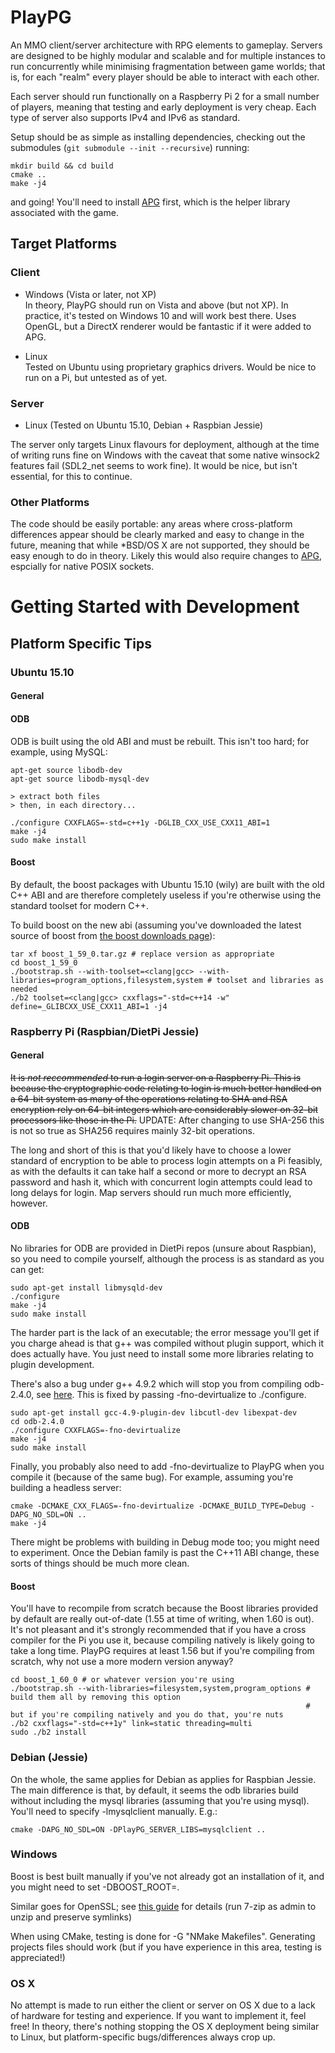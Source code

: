 PlayPG
======

An MMO client/server architecture with RPG elements to gameplay. Servers are designed to be highly modular and scalable and for multiple instances to run concurrently while minimising fragmentation between game worlds; that is, for each "realm" every player should be able to interact with each other.

Each server should run functionally on a Raspberry Pi 2 for a small number of players, meaning that testing and early deployment is very cheap. Each type of server also supports IPv4 and IPv6 as standard.

Setup should be as simple as installing dependencies, checking out the submodules (`git submodule --init --recursive`) running:

```
mkdir build && cd build
cmake ..
make -j4
```

and going! You'll need to install [APG](https://github.com/SgtCoDFish/APG) first, which is the helper library associated with the game.

Target Platforms
----------------
### Client
- Windows (Vista or later, not XP)   
In theory, PlayPG should run on Vista and above (but not XP). In practice, it's tested on Windows 10 and will work best there. Uses OpenGL, but a DirectX renderer would be fantastic if it were added to APG.

- Linux   
Tested on Ubuntu using proprietary graphics drivers. Would be nice to run on a Pi, but untested as of yet.

### Server
- Linux (Tested on Ubuntu 15.10, Debian + Raspbian Jessie)   

The server only targets Linux flavours for deployment, although at the time of writing runs fine on Windows with the caveat that some native winsock2 features fail (SDL2_net seems to work fine). It would be nice, but isn't essential, for this to continue.

### Other Platforms
The code should be easily portable: any areas where cross-platform differences appear should be clearly marked and easy to change in the future, meaning that while \*BSD/OS X are not supported, they should be easy enough to do in theory. Likely this would also require changes to [APG](https://github.com/SgtCoDFish/APG), espcially for native POSIX sockets.

Getting Started with Development
================================

Platform Specific Tips
----------------------

### Ubuntu 15.10
#### General

#### ODB
ODB is built using the old ABI and must be rebuilt. This isn't too hard; for example, using MySQL:

```
apt-get source libodb-dev
apt-get source libodb-mysql-dev

> extract both files
> then, in each directory...

./configure CXXFLAGS=-std=c++1y -DGLIB_CXX_USE_CXX11_ABI=1
make -j4
sudo make install
```

#### Boost
By default, the boost packages with Ubuntu 15.10 (wily) are built with the old C++ ABI and are therefore completely useless if you're otherwise using the standard toolset for modern C++.

To build boost on the new abi (assuming you've downloaded the latest source of boost from [the boost downloads page](http://www.boost.org/users/download/)):

```
tar xf boost_1_59_0.tar.gz # replace version as appropriate
cd boost_1_59_0
./bootstrap.sh --with-toolset=<clang|gcc> --with-libraries=program_options,filesystem,system # toolset and libraries as needed
./b2 toolset=<clang|gcc> cxxflags="-std=c++14 -w" define=_GLIBCXX_USE_CXX11_ABI=1 -j4
```

### Raspberry Pi (Raspbian/DietPi Jessie)
#### General
~~It is _not reccommended_ to run a login server on a Raspberry Pi. This is because the cryptographic code relating to login is much better handled on a 64-bit system as many of the operations relating to SHA and RSA encryption rely on 64-bit integers which are considerably slower on 32-bit processors like those in the Pi.~~ UPDATE: After changing to use SHA-256 this is not so true as SHA256 requires mainly 32-bit operations.

The long and short of this is that you'd likely have to choose a lower standard of encryption to be able to process login attempts on a Pi feasibly, as with the defaults it can take half a second or more to decrypt an RSA password and hash it, which with concurrent login attempts could lead to long delays for login. Map servers should run much more efficiently, however.

#### ODB
No libraries for ODB are provided in DietPi repos (unsure about Raspbian), so you need to compile yourself, although the process is as standard as you can get:

```
sudo apt-get install libmysqld-dev
./configure
make -j4
sudo make install
```

The harder part is the lack of an executable; the error message you'll get if you charge ahead is that g++ was compiled without plugin support, which it does actually have. You just need to install some more libraries relating to plugin development.

There's also a bug under g++ 4.9.2 which will stop you from compiling odb-2.4.0, see [here](http://www.codesynthesis.com/pipermail/odb-users/2015-February/002378.html). This is fixed by passing -fno-devirtualize to ./configure.

```
sudo apt-get install gcc-4.9-plugin-dev libcutl-dev libexpat-dev
cd odb-2.4.0
./configure CXXFLAGS=-fno-devirtualize
make -j4
sudo make install
```

Finally, you probably also need to add -fno-devirtualize to PlayPG when you compile it (because of the same bug). For example, assuming you're building a headless server:

```
cmake -DCMAKE_CXX_FLAGS=-fno-devirtualize -DCMAKE_BUILD_TYPE=Debug -DAPG_NO_SDL=ON ..
make -j4
```

There might be problems with building in Debug mode too; you might need to experiment. Once the Debian family is past the C++11 ABI change, these sorts of things should be much more clean.

#### Boost
You'll have to recompile from scratch because the Boost libraries provided by default are really out-of-date (1.55 at time of writing, when 1.60 is out). It's not pleasant and it's strongly recommended that if you have a cross compiler for the Pi you use it, because compiling natively is likely going to take a long time. PlayPG requires at least 1.56 but if you're compiling from scratch, why not use a more modern version anyway?

```
cd boost_1_60_0 # or whatever version you're using
./bootstrap.sh --with-libraries=filesystem,system,program_options # build them all by removing this option
																  # but if you're compiling natively and you do that, you're nuts
./b2 cxxflags="-std=c++1y" link=static threading=multi
sudo ./b2 install
```

### Debian (Jessie)
On the whole, the same applies for Debian as applies for Raspbian Jessie. The main difference is that, by default, it seems the odb libraries build without including the mysql libraries (assuming that you're using mysql). You'll need to specify -lmysqlclient manually. E.g.:

```
cmake -DAPG_NO_SDL=ON -DPlayPG_SERVER_LIBS=mysqlclient ..
```

### Windows
Boost is best built manually if you've not already got an installation of it, and you might need to set -DBOOST_ROOT=<path>.

Similar goes for OpenSSL; see [this guide](http://developer.covenanteyes.com/building-openssl-for-visual-studio/) for details (run 7-zip as admin to unzip and preserve symlinks)

When using CMake, testing is done for -G "NMake Makefiles". Generating projects files should work (but if you have experience in this area, testing is appreciated!)

### OS X
No attempt is made to run either the client or server on OS X due to a lack of hardware for testing and experience. If you want to implement it, feel free! In theory, there's nothing stopping the OS X deployment being similar to Linux, but platform-specific bugs/differences always crop up. 
